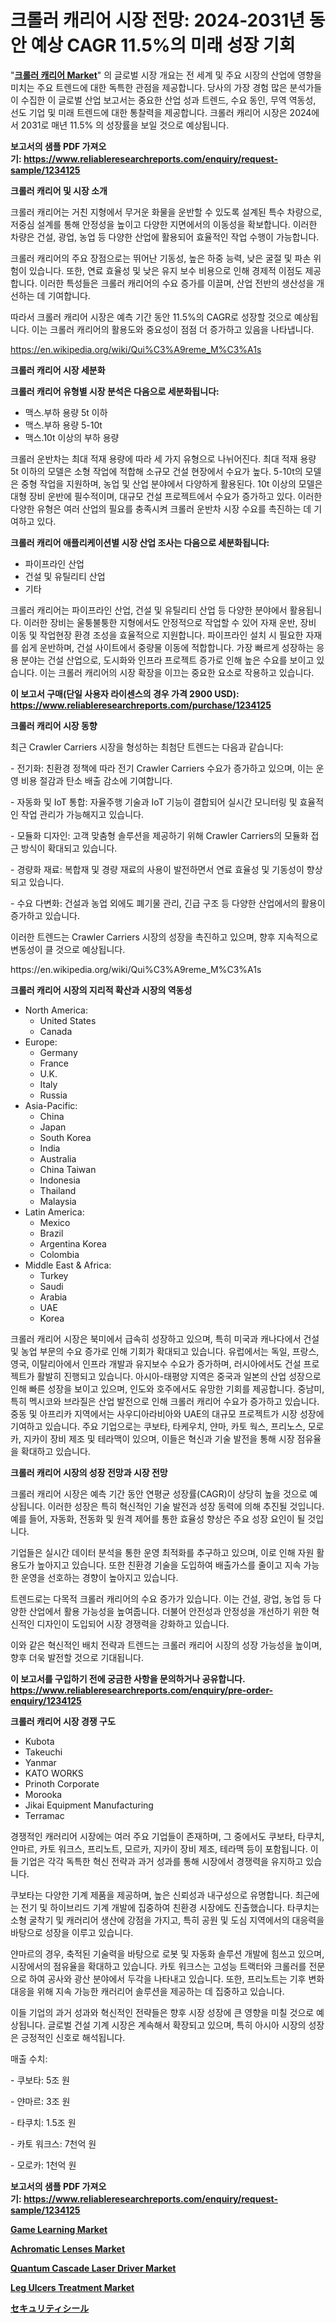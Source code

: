 <p><h1>크롤러 캐리어 시장 전망: 2024-2031년 동안 예상 CAGR 11.5%의 미래 성장 기회</h1></p><p>"<strong><a href="https://www.reliableresearchreports.com/crawler-carriers-r1234125?utm_campaign=106&utm_medium=7&utm_source=Github&utm_content=ia&utm_term=20112024&utm_id=crawler-carriers">크롤러 캐리어 Market</a></strong>" 의 글로벌 시장 개요는 전 세계 및 주요 시장의 산업에 영향을 미치는 주요 트렌드에 대한 독특한 관점을 제공합니다. 당사의 가장 경험 많은 분석가들이 수집한 이 글로벌 산업 보고서는 중요한 산업 성과 트렌드, 수요 동인, 무역 역동성, 선도 기업 및 미래 트렌드에 대한 통찰력을 제공합니다. 크롤러 캐리어 시장은 2024에서 2031로 매년 11.5% 의 성장률을 보일 것으로 예상됩니다.&nbsp;</p>
<p><strong>보고서의 샘플 PDF 가져오기:&nbsp;<a href="https://www.reliableresearchreports.com/enquiry/request-sample/1234125?utm_campaign=106&utm_medium=7&utm_source=Github&utm_content=ia&utm_term=20112024&utm_id=crawler-carriers">https://www.reliableresearchreports.com/enquiry/request-sample/1234125</a></strong></p>
<p><strong>크롤러 캐리어 및 시장 소개</strong></p>
<p><p>크롤러 캐리어는 거친 지형에서 무거운 화물을 운반할 수 있도록 설계된 특수 차량으로, 저중심 설계를 통해 안정성을 높이고 다양한 지면에서의 이동성을 확보합니다. 이러한 차량은 건설, 광업, 농업 등 다양한 산업에 활용되어 효율적인 작업 수행이 가능합니다. </p><p>크롤러 캐리어의 주요 장점으로는 뛰어난 기동성, 높은 하중 능력, 낮은 굴절 및 파손 위험이 있습니다. 또한, 연료 효율성 및 낮은 유지 보수 비용으로 인해 경제적 이점도 제공합니다. 이러한 특성들은 크롤러 캐리어의 수요 증가를 이끌며, 산업 전반의 생산성을 개선하는 데 기여합니다. </p><p>따라서 크롤러 캐리어 시장은 예측 기간 동안 11.5%의 CAGR로 성장할 것으로 예상됩니다. 이는 크롤러 캐리어의 활용도와 중요성이 점점 더 증가하고 있음을 나타냅니다.</p></p>
<p><a href="https://en.wikipedia.org/wiki/Qui%C3%A9reme_M%C3%A1s?utm_campaign=106&utm_medium=7&utm_source=Github&utm_content=ia&utm_term=20112024&utm_id=crawler-carriers">https://en.wikipedia.org/wiki/Qui%C3%A9reme_M%C3%A1s</a></p>
<p><strong>크롤러 캐리어 시장 세분화</strong></p>
<p><strong>크롤러 캐리어 유형별 시장 분석은 다음으로 세분화됩니다:</strong></p>
<p><ul><li>맥스.부하 용량 5t 이하</li><li>맥스.부하 용량 5-10t</li><li>맥스.10t 이상의 부하 용량</li></ul></p>
<p><p>크롤러 운반차는 최대 적재 용량에 따라 세 가지 유형으로 나뉘어진다. 최대 적재 용량 5t 이하의 모델은 소형 작업에 적합해 소규모 건설 현장에서 수요가 높다. 5-10t의 모델은 중형 작업을 지원하며, 농업 및 산업 분야에서 다양하게 활용된다. 10t 이상의 모델은 대형 장비 운반에 필수적이며, 대규모 건설 프로젝트에서 수요가 증가하고 있다. 이러한 다양한 유형은 여러 산업의 필요를 충족시켜 크롤러 운반차 시장 수요를 촉진하는 데 기여하고 있다.</p></p>
<p><strong>크롤러 캐리어 애플리케이션별 시장 산업 조사는 다음으로 세분화됩니다:</strong></p>
<p><ul><li>파이프라인 산업</li><li>건설 및 유틸리티 산업</li><li>기타</li></ul></p>
<p><p>크롤러 캐리어는 파이프라인 산업, 건설 및 유틸리티 산업 등 다양한 분야에서 활용됩니다. 이러한 장비는 울퉁불퉁한 지형에서도 안정적으로 작업할 수 있어 자재 운반, 장비 이동 및 작업현장 환경 조성을 효율적으로 지원합니다. 파이프라인 설치 시 필요한 자재를 쉽게 운반하며, 건설 사이트에서 중량물 이동에 적합합니다. 가장 빠르게 성장하는 응용 분야는 건설 산업으로, 도시화와 인프라 프로젝트 증가로 인해 높은 수요를 보이고 있습니다. 이는 크롤러 캐리어의 시장 확장을 이끄는 중요한 요소로 작용하고 있습니다.</p></p>
<p><strong>이 보고서 구매(단일 사용자 라이센스의 경우 가격 2900 USD): <a href="https://www.reliableresearchreports.com/purchase/1234125?utm_campaign=106&utm_medium=7&utm_source=Github&utm_content=ia&utm_term=20112024&utm_id=crawler-carriers">https://www.reliableresearchreports.com/purchase/1234125</a></strong></p>
<p><strong>크롤러 캐리어 시장 동향</strong></p>
<p><p>최근 Crawler Carriers 시장을 형성하는 최첨단 트렌드는 다음과 같습니다:</p><p>- 전기화: 친환경 정책에 따라 전기 Crawler Carriers 수요가 증가하고 있으며, 이는 운영 비용 절감과 탄소 배출 감소에 기여합니다.</p><p>- 자동화 및 IoT 통합: 자율주행 기술과 IoT 기능이 결합되어 실시간 모니터링 및 효율적인 작업 관리가 가능해지고 있습니다.</p><p>- 모듈화 디자인: 고객 맞춤형 솔루션을 제공하기 위해 Crawler Carriers의 모듈화 접근 방식이 확대되고 있습니다.</p><p>- 경량화 재료: 복합재 및 경량 재료의 사용이 발전하면서 연료 효율성 및 기동성이 향상되고 있습니다.</p><p>- 수요 다변화: 건설과 농업 외에도 폐기물 관리, 긴급 구조 등 다양한 산업에서의 활용이 증가하고 있습니다.</p><p>이러한 트렌드는 Crawler Carriers 시장의 성장을 촉진하고 있으며, 향후 지속적으로 변동성이 클 것으로 예상됩니다.</p></p>
<p>https://en.wikipedia.org/wiki/Qui%C3%A9reme_M%C3%A1s</p>
<p><strong>크롤러 캐리어 시장의 지리적 확산과 시장의 역동성</strong></p>
<p><ul>
    <li>
        North America:
        <ul>
            <li>United States</li>
            <li>Canada</li>
        </ul>
    </li>
    <li>
        Europe:
        <ul>
            <li>Germany</li>
            <li>France</li>
            <li>U.K.</li>
            <li>Italy</li>
            <li>Russia</li>
        </ul>
    </li>
    <li>
        Asia-Pacific:
        <ul>
            <li>China</li>
            <li>Japan</li>
            <li>South Korea</li>
            <li>India</li>
            <li>Australia</li>
            <li>China Taiwan</li>
            <li>Indonesia</li>
            <li>Thailand</li>
            <li>Malaysia</li>
        </ul>
    </li>
    <li>
        Latin America:
        <ul>
            <li>Mexico</li>
            <li>Brazil</li>
            <li>Argentina Korea</li>
            <li>Colombia</li>
        </ul>
    </li>
    <li>
        Middle East & Africa:
        <ul>
            <li>Turkey</li>
            <li>Saudi</li>
            <li>Arabia</li>
            <li>UAE</li>
            <li>Korea</li>
        </ul>
    </li>
    </ul></p>
<p><p>크롤러 캐리어 시장은 북미에서 급속히 성장하고 있으며, 특히 미국과 캐나다에서 건설 및 농업 부문의 수요 증가로 인해 기회가 확대되고 있습니다. 유럽에서는 독일, 프랑스, 영국, 이탈리아에서 인프라 개발과 유지보수 수요가 증가하며, 러시아에서도 건설 프로젝트가 활발히 진행되고 있습니다. 아시아-태평양 지역은 중국과 일본의 산업 성장으로 인해 빠른 성장을 보이고 있으며, 인도와 호주에서도 유망한 기회를 제공합니다. 중남미, 특히 멕시코와 브라질은 산업 발전으로 인해 크롤러 캐리어 수요가 증가하고 있습니다. 중동 및 아프리카 지역에서는 사우디아라비아와 UAE의 대규모 프로젝트가 시장 성장에 기여하고 있습니다. 주요 기업으로는 쿠보타, 타케우치, 얀마, 카토 웍스, 프리노스, 모로카, 지카이 장비 제조 및 테라맥이 있으며, 이들은 혁신과 기술 발전을 통해 시장 점유율을 확대하고 있습니다.</p></p>
<p><strong>크롤러 캐리어 시장의 성장 전망과 시장 전망</strong></p>
<p><p>크롤러 캐리어 시장은 예측 기간 동안 연평균 성장률(CAGR)이 상당히 높을 것으로 예상됩니다. 이러한 성장은 특히 혁신적인 기술 발전과 성장 동력에 의해 추진될 것입니다. 예를 들어, 자동화, 전동화 및 원격 제어를 통한 효율성 향상은 주요 성장 요인이 될 것입니다. </p><p>기업들은 실시간 데이터 분석을 통한 운영 최적화를 추구하고 있으며, 이로 인해 자원 활용도가 높아지고 있습니다. 또한 친환경 기술을 도입하여 배출가스를 줄이고 지속 가능한 운영을 선호하는 경향이 높아지고 있습니다. </p><p>트렌드로는 다목적 크롤러 캐리어의 수요 증가가 있습니다. 이는 건설, 광업, 농업 등 다양한 산업에서 활용 가능성을 높여줍니다. 더불어 안전성과 안정성을 개선하기 위한 혁신적인 디자인이 도입되어 시장 경쟁력을 강화하고 있습니다. </p><p>이와 같은 혁신적인 배치 전략과 트렌드는 크롤러 캐리어 시장의 성장 가능성을 높이며, 향후 더욱 발전할 것으로 기대됩니다.</p></p>
<p><strong>이 보고서를 구입하기 전에 궁금한 사항을 문의하거나 공유합니다. <a href="https://www.reliableresearchreports.com/enquiry/pre-order-enquiry/1234125?utm_campaign=106&utm_medium=7&utm_source=Github&utm_content=ia&utm_term=20112024&utm_id=crawler-carriers">https://www.reliableresearchreports.com/enquiry/pre-order-enquiry/1234125</a></strong></p>
<p><strong>크롤러 캐리어 시장 경쟁 구도</strong></p>
<p><ul><li>Kubota</li><li>Takeuchi</li><li>Yanmar</li><li>KATO WORKS</li><li>Prinoth Corporate</li><li>Morooka</li><li>Jikai Equipment Manufacturing</li><li>Terramac</li></ul></p>
<p><p>경쟁적인 캐러리어 시장에는 여러 주요 기업들이 존재하며, 그 중에서도 쿠보타, 타쿠치, 얀마르, 카토 워크스, 프리노트, 모르카, 지카이 장비 제조, 테라맥 등이 포함됩니다. 이들 기업은 각각 독특한 혁신 전략과 과거 성과를 통해 시장에서 경쟁력을 유지하고 있습니다.</p><p>쿠보타는 다양한 기계 제품을 제공하며, 높은 신뢰성과 내구성으로 유명합니다. 최근에는 전기 및 하이브리드 기계 개발에 집중하여 친환경 시장에도 진출했습니다. 타쿠치는 소형 굴착기 및 캐러리어 생산에 강점을 가지고, 특히 공원 및 도심 지역에서의 대응력을 바탕으로 성장을 이루고 있습니다.</p><p>얀마르의 경우, 축적된 기술력을 바탕으로 로봇 및 자동화 솔루션 개발에 힘쓰고 있으며, 시장에서의 점유율을 확대하고 있습니다. 카토 워크스는 고성능 트랙터와 크롤러를 전문으로 하여 공사와 광산 분야에서 두각을 나타내고 있습니다. 또한, 프리노트는 기후 변화 대응을 위해 지속 가능한 캐러리어 솔루션을 제공하는 데 집중하고 있습니다.</p><p>이들 기업의 과거 성과와 혁신적인 전략들은 향후 시장 성장에 큰 영향을 미칠 것으로 예상됩니다. 글로벌 건설 기계 시장은 계속해서 확장되고 있으며, 특히 아시아 시장의 성장은 긍정적인 신호로 해석됩니다.</p><p>매출 수치:</p><p>- 쿠보타: 5조 원</p><p>- 얀마르: 3조 원</p><p>- 타쿠치: 1.5조 원</p><p>- 카토 워크스: 7천억 원</p><p>- 모로카: 1천억 원</p></p>
<p><strong>보고서의 샘플 PDF 가져오기:&nbsp;<a href="https://www.reliableresearchreports.com/enquiry/request-sample/1234125?utm_campaign=106&utm_medium=7&utm_source=Github&utm_content=ia&utm_term=20112024&utm_id=crawler-carriers">https://www.reliableresearchreports.com/enquiry/request-sample/1234125</a></strong></p>
<p><strong><p><a href="https://issuu.com/reportprime-2/docs/game-learning-market-size-2030.pptx_75b2428a499469?utm_campaign=106&utm_medium=7&utm_source=Github&utm_content=ia&utm_term=20112024&utm_id=crawler-carriers">Game Learning Market</a></p><p><a href="https://www.linkedin.com/pulse/achromatic-lenses-market-trends-focusing-insight-forecast-rsh2f?utm_campaign=106&utm_medium=7&utm_source=Github&utm_content=ia&utm_term=20112024&utm_id=crawler-carriers">Achromatic Lenses Market</a></p><p><a href="https://www.linkedin.com/pulse/global-quantum-cascade-laser-driver-market-exploring-share-zrd3f?utm_campaign=106&utm_medium=7&utm_source=Github&utm_content=ia&utm_term=20112024&utm_id=crawler-carriers">Quantum Cascade Laser Driver Market</a></p><p><a href="https://issuu.com/reportprime-2/docs/leg-ulcers-treatment-market-size-20_6f65d4e1e56cad?utm_campaign=106&utm_medium=7&utm_source=Github&utm_content=ia&utm_term=20112024&utm_id=crawler-carriers">Leg Ulcers Treatment Market</a></p><p><a href="https://github.com/mohamedbakry57/Market-Research-Report-List-6/blob/main/692150924750.md?utm_campaign=106&utm_medium=7&utm_source=Github&utm_content=ia&utm_term=20112024&utm_id=crawler-carriers">セキュリティシール</a></p></strong></p>
<p></p>